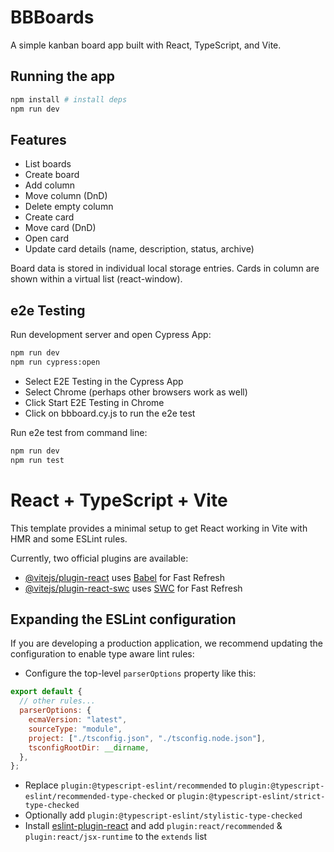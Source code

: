 # BBBoards

A simple kanban board app built with React, TypeScript, and Vite.

## Running the app

```bash
npm install # install deps
npm run dev
```

## Features

- List boards
- Create board
- Add column
- Move column (DnD)
- Delete empty column
- Create card
- Move card (DnD)
- Open card
- Update card details (name, description, status, archive)

Board data is stored in individual local storage entries. Cards in column are shown within a virtual list (react-window).

## e2e Testing

Run development server and open Cypress App:

```bash
npm run dev
npm run cypress:open
```

- Select E2E Testing in the Cypress App
- Select Chrome (perhaps other browsers work as well)
- Click Start E2E Testing in Chrome
- Click on bbboard.cy.js to run the e2e test

Run e2e test from command line:

```bash
npm run dev
npm run test
```

# React + TypeScript + Vite

This template provides a minimal setup to get React working in Vite with HMR and some ESLint rules.

Currently, two official plugins are available:

- [@vitejs/plugin-react](https://github.com/vitejs/vite-plugin-react/blob/main/packages/plugin-react/README.md) uses [Babel](https://babeljs.io/) for Fast Refresh
- [@vitejs/plugin-react-swc](https://github.com/vitejs/vite-plugin-react-swc) uses [SWC](https://swc.rs/) for Fast Refresh

## Expanding the ESLint configuration

If you are developing a production application, we recommend updating the configuration to enable type aware lint rules:

- Configure the top-level `parserOptions` property like this:

```js
export default {
  // other rules...
  parserOptions: {
    ecmaVersion: "latest",
    sourceType: "module",
    project: ["./tsconfig.json", "./tsconfig.node.json"],
    tsconfigRootDir: __dirname,
  },
};
```

- Replace `plugin:@typescript-eslint/recommended` to `plugin:@typescript-eslint/recommended-type-checked` or `plugin:@typescript-eslint/strict-type-checked`
- Optionally add `plugin:@typescript-eslint/stylistic-type-checked`
- Install [eslint-plugin-react](https://github.com/jsx-eslint/eslint-plugin-react) and add `plugin:react/recommended` & `plugin:react/jsx-runtime` to the `extends` list
